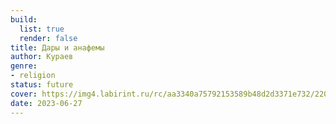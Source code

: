 ```yaml
---
build:
  list: true
  render: false
title: Дары и анафемы
author: Кураев
genre:
- religion
status: future
cover: https://img4.labirint.ru/rc/aa3340a75792153589b48d2d3371e732/220x340q80/books56/558578/cover.jpg?1563951508
date: 2023-06-27
---
```


